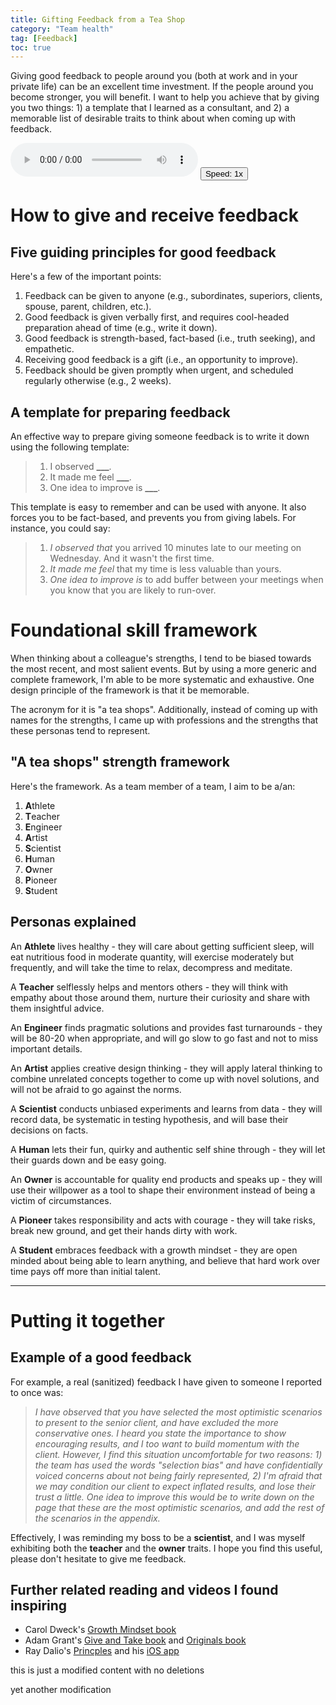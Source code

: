 ```yaml
---
title: Gifting Feedback from a Tea Shop
category: "Team health"
tag: [Feedback]
toc: true
---
```


Giving good feedback to people around you (both at work and in your private life) can be an excellent time investment. If the people around you become stronger, you will benefit. I want to help you achieve that by giving you two things: 1) a template that I learned as a consultant, and 2) a memorable list of desirable traits to think about when coming up with feedback.

<span><audio id="myAudio" controls>
<source src="/assets/audio/gifting-feedback.ogg" type="audio/ogg">
<source src="/assets/audio/gifting-feedback.mp3" type="audio/mpeg">
</audio>
<button class="btn btn--small" id="video-player-playback-rate-control" style="border-color=none !important;border-collapse: separate !important;">Speed: <span id="current-rate">1</span>x</button></span>

# How to give and receive feedback

## Five guiding principles for good feedback

Here's a few of the important points:

1. Feedback can be given to anyone (e.g., subordinates, superiors, clients, spouse, parent, children, etc.).
2. Good feedback is given verbally first, and requires cool-headed preparation ahead of time (e.g., write it down).
3. Good feedback is strength-based, fact-based (i.e., truth seeking), and empathetic.
4. Receiving good feedback is a gift (i.e., an opportunity to improve).
5. Feedback should be given promptly when urgent, and scheduled regularly otherwise (e.g., 2 weeks).

## A template for preparing feedback

An effective way to prepare giving someone feedback is to write it down using the following template:

> 1. I observed ******\_\_\_******.
> 2. It made me feel ******\_\_\_******.
> 3. One idea to improve is ******\_\_\_******.

This template is easy to remember and can be used with anyone. It also forces you to be fact-based, and prevents you from giving labels. For instance, you could say:

> 1. _I observed that_ you arrived 10 minutes late to our meeting on Wednesday. And it wasn't the first time.
> 2. _It made me feel_ that my time is less valuable than yours.
> 3. _One idea to improve is_ to add buffer between your meetings when you know that you are likely to run-over.

# Foundational skill framework

When thinking about a colleague's strengths, I tend to be biased towards the most recent, and most salient events. But by using a more generic and complete framework, I'm able to be more systematic and exhaustive. One design principle of the framework is that it be memorable.

The acronym for it is "a tea shops". Additionally, instead of coming up with names for the strengths, I came up with professions and the strengths that these personas tend to represent.

## "A tea shops" strength framework

Here's the framework. As a team member of a team, I aim to be a/an:

1. **A**thlete
2. **T**eacher
3. **E**ngineer
4. **A**rtist
5. **S**cientist
6. **H**uman
7. **O**wner
8. **P**ioneer
9. **S**tudent

## Personas explained

An **Athlete** lives healthy - they will care about getting sufficient sleep, will eat nutritious food in moderate quantity, will exercise moderately but frequently, and will take the time to relax, decompress and meditate.

A **Teacher** selflessly helps and mentors others - they will think with empathy about those around them, nurture their curiosity and share with them insightful advice.

An **Engineer** finds pragmatic solutions and provides fast turnarounds - they will be 80-20 when appropriate, and will go slow to go fast and not to miss important details.

An **Artist** applies creative design thinking - they will apply lateral thinking to combine unrelated concepts together to come up with novel solutions, and will not be afraid to go against the norms.

A **Scientist** conducts unbiased experiments and learns from data - they will record data, be systematic in testing hypothesis, and will base their decisions on facts.

A **Human** lets their fun, quirky and authentic self shine through - they will let their guards down and be easy going.

An **Owner** is accountable for quality end products and speaks up - they will use their willpower as a tool to shape their environment instead of being a victim of circumstances.

A **Pioneer** takes responsibility and acts with courage - they will take risks, break new ground, and get their hands dirty with work.

A **Student** embraces feedback with a growth mindset - they are open minded about being able to learn anything, and believe that hard work over time pays off more than initial talent.

---

# Putting it together

## Example of a good feedback

For example, a real (sanitized) feedback I have given to someone I reported to once was:

> _I have observed that you have selected the most optimistic scenarios to present to the senior client, and have excluded the more conservative ones. I heard you state the importance to show encouraging results, and I too want to build momentum with the client. However, I find this situation uncomfortable for two reasons: 1) the team has used the words "selection bias" and have confidentially voiced concerns about not being fairly represented, 2) I'm afraid that we may condition our client to expect inflated results, and lose their trust a little. One idea to improve this would be to write down on the page that these are the most optimistic scenarios, and add the rest of the scenarios in the appendix._

Effectively, I was reminding my boss to be a **scientist**, and I was myself exhibiting both the **teacher** and the **owner** traits. I hope you find this useful, please don't hesitate to give me feedback.

## Further related reading and videos I found inspiring

- Carol Dweck's [Growth Mindset book](https://amzn.to/2XiNqBB)
- Adam Grant's [Give and Take book](https://amzn.to/2IN1Xwg) and [Originals book](https://amzn.to/2Knp7wq)
- Ray Dalio's [Princples](https://amzn.to/2XhS17a) and his [iOS app](https://www.principles.com/principles-in-action/)

this is just a modified content with no deletions

yet another modification
